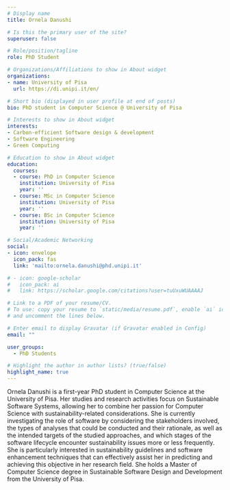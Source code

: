 ```yaml
---
# Display name
title: Ornela Danushi

# Is this the primary user of the site?
superuser: false

# Role/position/tagline
role: PhD Student

# Organizations/Affiliations to show in About widget
organizations:
- name: University of Pisa
  url: https://di.unipi.it/en/

# Short bio (displayed in user profile at end of posts)
bio: PhD student in Computer Science @ University of Pisa

# Interests to show in About widget
interests:
- Carbon-efficient Software design & development
- Software Engineering
- Green Computing

# Education to show in About widget
education:
  courses:
  - course: PhD in Computer Science
    institution: University of Pisa
    year: ''
  - course: MSc in Computer Science
    institution: University of Pisa
    year: ''
  - course: BSc in Computer Science
    institution: University of Pisa
    year: ''

# Social/Academic Networking
social:
- icon: envelope
  icon_pack: fas
  link: 'mailto:ornela.danushi@phd.unipi.it'

# - icon: google-scholar
#   icon_pack: ai
#   link: https://scholar.google.com/citations?user=tuUxuWUAAAAJ

# Link to a PDF of your resume/CV.
# To use: copy your resume to `static/media/resume.pdf`, enable `ai` icons in `params.toml`, 
# and uncomment the lines below.

# Enter email to display Gravatar (if Gravatar enabled in Config)
email: ""

user_groups:
  - PhD Students

# Highlight the author in author lists? (true/false)
highlight_name: true
---
```


Ornela Danushi is a first-year PhD student in Computer Science at the University of Pisa. Her studies and research activities focus on Sustainable Software Systems, allowing her to combine her passion for Computer Science with sustainability-related considerations. She is currently investigating the role of software by considering the stakeholders involved, the types of analyses that could be conducted and their rationale, as well as the intended targets of the studied approaches, and which stages of the software lifecycle encounter
sustainability issues more or less frequently. She is particularly interested in sustainability guidelines and software enhancement techniques that can effectively assist her in predicting and achieving this objective in her research field.
She holds a Master of Computer Science degree in Sustainable Software Design and Development from the University of Pisa.
